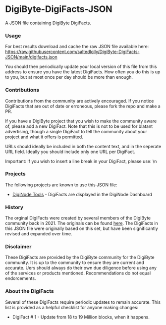 # DigiByte-DigiFacts-JSON
A JSON file containing DigiByte DigiFacts.

### Usage

For best results download and cache the raw JSON file available here: https://raw.githubusercontent.com/saltedlolly/DigiByte-DigiFacts-JSON/main/digifacts.json

You should then periodically update your local version of this file from this address to ensure you have the latest DigiFacts. How often you do this is up to you, but at most once per day should be more than enough.

### Contributions

Contributions from the community are actively encouraged. If you notice DigiFacts that are out of date or erroneous, please fork the repo and make a PR.

If you have a DigiByte project that you wish to make the community aware of, please add a new DigiFact. Note that this is not to be used for blatant advertising, though a single DigiFact to tell the community about your project and what it offers is permitted.

URLs should ideally be included in both the content text, and in the seperate URL field. Ideally you should include only one URL per DigiFact.

Important: If you wish to insert a line break in your DigiFact, please use: \n

### Projects

The following projects are known to use this JSON file:

- [DigiNode Tools](https://github.com/saltedlolly/diginode-tools) - DigiFacts are displayed in the DigiNode Dashboard

### History

The orginal DigiFacts were created by several members of the DigiByte community back in 2021. The originals can be found [here](https://github.com/DigiByte-Core/DigiFacts). The DigiFacts in this JSON file were originally based on this set, but have been significantly revised and expanded over time.

### Disclaimer

These DigiFacts are provided by the DigiByte community for the DigiByte community. It is up to the community to ensure they are current and accurate. Uers should always do their own due diligence before using any of the services or products mentioned. Recommendations do not equal endorcements.

### About the DigiFacts

Several of these DigiFacts require periodic updates to remain accurate. This list is provided as a helpful checklist for anyone making changes:

- DigiFact # 1 - Update from 18 to 19 Million blocks, when it happens.
